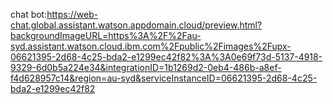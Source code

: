 chat bot:https://web-chat.global.assistant.watson.appdomain.cloud/preview.html?backgroundImageURL=https%3A%2F%2Fau-syd.assistant.watson.cloud.ibm.com%2Fpublic%2Fimages%2Fupx-06621395-2d68-4c25-bda2-e1299ec42f82%3A%3A0e69f73d-5137-4918-9329-6d0b5a224e34&integrationID=1b1269d2-0eb4-486b-a8ef-f4d628957c14&region=au-syd&serviceInstanceID=06621395-2d68-4c25-bda2-e1299ec42f82
